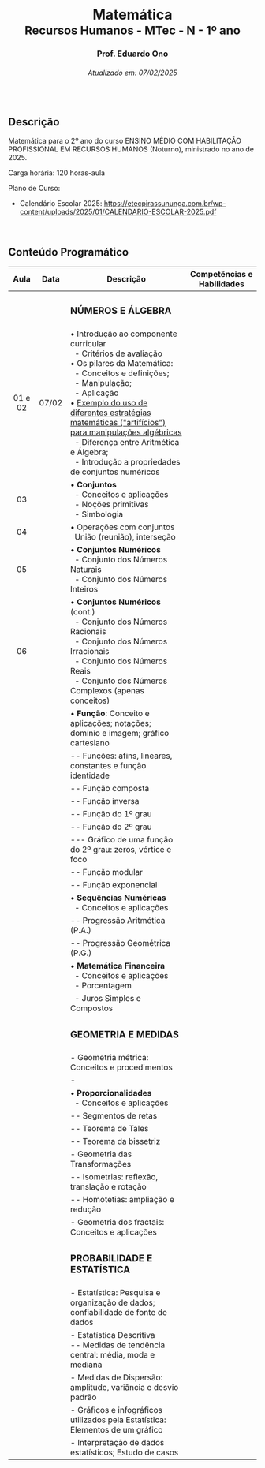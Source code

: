 &nbsp;

<h1 align="center">Matemática<br><sub>Recursos Humanos - MTec - N - 1º ano</sub></h1>
<h3 align="center">Prof. Eduardo Ono</h3>
<h6 align="center">Atualizado em: 07/02/2025</h6>

&nbsp;

## Descrição

Matemática para o 2º ano do curso ENSINO MÉDIO COM HABILITAÇÃO PROFISSIONAL EM RECURSOS HUMANOS (Noturno), ministrado no ano de 2025.

Carga horária: 120 horas-aula

Plano de Curso:

* Calendário Escolar 2025: <https://etecpirassununga.com.br/wp-content/uploads/2025/01/CALENDARIO-ESCOLAR-2025.pdf>

&nbsp;

## Conteúdo Programático

|   Aula  | Data  | Descrição | Competências e Habilidades |
|   :-:   |  :-:  | --- | --- |
|         |       | <h3>NÚMEROS E ÁLGEBRA</h3> | |
| 01 e 02 | 07/02 | &bull; Introdução ao componente curricular<br>&nbsp; - Critérios de avaliação<br>&bull; Os pilares da Matemática:<br>&nbsp; - Conceitos e definições;<br>&nbsp; - Manipulação;<br>&nbsp; - Aplicação<br>&bull; [Exemplo do uso de diferentes estratégias matemáticas ("artifícios") para manipulações algébricas](https://github.com/eduardo-ono/Fundamentos-de-Matematica/blob/main/conteudo/04-exponenciais-e-logaritmos/exercicios-resolvidos/exr-2021-08-01.ipynb)<br>&nbsp; - Diferença entre Aritmética e Álgebra;<br>&nbsp; - Introdução a propriedades de conjuntos numéricos | |
|  03  |       | &bull; __Conjuntos__<br>&nbsp; - Conceitos e aplicações<br>&nbsp; - Noções primitivas<br>&nbsp; - Simbologia | |
|  04  |       | &bull; Operações com conjuntos<br>&nbsp; União (reunião), interseção | |
|  05  |       | &bull; __Conjuntos Numéricos__<br>&nbsp; - Conjunto dos Números Naturais<br>&nbsp; - Conjunto dos Números Inteiros | |
|  06  |       | &bull; __Conjuntos Numéricos__ (cont.)<br>&nbsp; - Conjunto dos Números Racionais<br>&nbsp; - Conjunto dos Números Irracionais<br>&nbsp; - Conjunto dos Números Reais<br>&nbsp; - Conjunto dos Números Complexos (apenas conceitos) | |
|      |       | &bull; __Função__: Conceito e aplicações; notações; domínio e imagem; gráfico cartesiano | |
|      |       | -- Funções: afins, lineares, constantes e função identidade | |
|      |       | -- Função composta | |
|      |       | -- Função inversa | |
|      |       | -- Função do 1º grau | |
|      |       | -- Função do 2º grau | |
|      |       | --- Gráfico de uma função do 2º grau: zeros, vértice e foco | |
|      |       | -- Função modular | |
|      |       | -- Função exponencial | |
|      |       | &bull; __Sequências Numéricas__<br>&nbsp; - Conceitos e aplicações<br> | |
|      |       | -- Progressão Aritmética (P.A.) | |
|      |       | -- Progressão Geométrica (P.G.) | |
|      |       | &bull; __Matemática Financeira__<br>&nbsp; - Conceitos e aplicações<br>&nbsp; - Porcentagem | |
|      |       | &nbsp; - Juros Simples e Compostos | |
|      |       | <h3>GEOMETRIA E MEDIDAS</h3> | |
|      |       | - Geometria métrica: Conceitos e procedimentos | |
|      |       | - | |
|      |       | &bull; __Proporcionalidades__<br>&nbsp; - Conceitos e aplicações | |
|      |       | -- Segmentos de retas | |
|      |       | -- Teorema de Tales | |
|      |       | -- Teorema da bissetriz | |
|      |       | - Geometria das Transformações | |
|      |       | -- Isometrias: reflexão, translação e rotação | |
|      |       | -- Homotetias: ampliação e redução | |
|      |       | - Geometria dos fractais: Conceitos e aplicações | |
|      |       | <h3>PROBABILIDADE E ESTATÍSTICA</h3> | |
|      |       | - Estatística: Pesquisa e organização de dados; confiabilidade de fonte de dados | |
|      |       | - Estatística Descritiva<br>-- Medidas de tendência central: média, moda e mediana | |
|      |       | - Medidas de Dispersão: amplitude, variância e desvio padrão | |
|      |       | - Gráficos e infográficos utilizados pela Estatística: Elementos de um gráfico | |
|      |       | - Interpretação de dados estatísticos; Estudo de casos | |

&nbsp;
